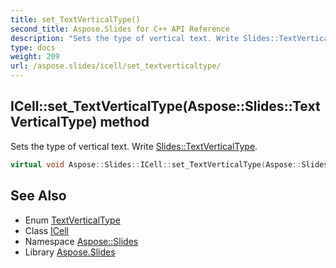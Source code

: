 ```yaml
---
title: set_TextVerticalType()
second_title: Aspose.Slides for C++ API Reference
description: "Sets the type of vertical text. Write Slides::TextVerticalType."
type: docs
weight: 209
url: /aspose.slides/icell/set_textverticaltype/
---
```

## ICell::set_TextVerticalType(Aspose::Slides::TextVerticalType) method


Sets the type of vertical text. Write [Slides::TextVerticalType](../../textverticaltype/).

```cpp
virtual void Aspose::Slides::ICell::set_TextVerticalType(Aspose::Slides::TextVerticalType value)=0
```

## See Also

* Enum [TextVerticalType](../../textverticaltype/)
* Class [ICell](../)
* Namespace [Aspose::Slides](../../)
* Library [Aspose.Slides](../../../)